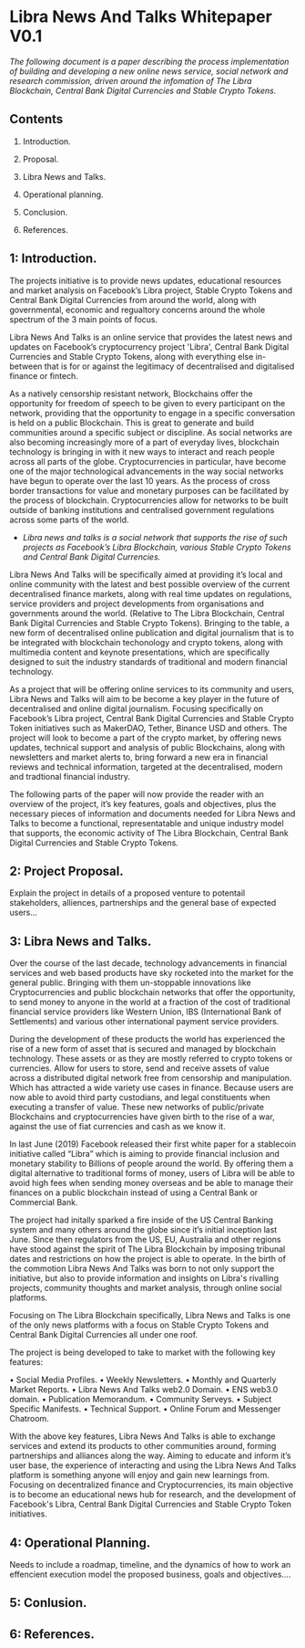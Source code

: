 # Libra News And Talks Whitepaper V0.1

*The following document is a paper describing the process implementation of building and developing a new online news service, social network and research commission, driven around the infomation of The Libra Blockchain, Central Bank Digital Currencies and Stable Crypto Tokens.*

## Contents

1) Introduction.

2) Proposal. 

3) Libra News and Talks.

4) Operational planning.

5) Conclusion.

6) References.

## 1: Introduction.

The projects initiative is to provide news updates, educational resources and market analysis on Facebook’s Libra project, Stable Crypto Tokens and Central Bank Digital Currencies from around the world, along with governmental, economic and regualtory concerns around the whole spectrum of the 3 main points of focus.

Libra News And Talks is an online service that provides the latest news and updates on Facebook’s cryptocurrency project 'Libra', Central Bank Digital Currencies and Stable Crypto Tokens, along with everything else in-between that is for or against the legitimacy of decentralised and digitalised finance or fintech.

As a natively censorship resistant network, Blockchains offer the opportunity for freedom of speech to be given to every participant on the network, providing that the opportunity to engage in a specific conversation is held on a public Blockchain. This is great to generate and build communities around a specific subject or discipline. As social networks are also becoming increasingly more of a part of everyday lives, blockchain technology is bringing in with it new ways to interact and reach people across all parts of the globe. Cryptocurrencies in particular, have become one of the major technological advancements in the way social networks have begun to operate over the last 10 years. As the process of cross border transactions for value and monetary purposes can be facilitated by the process of blockchain. Cryptocurrencies allow for networks to be built outside of banking institutions and centralised government regulations across some parts of the world.

- *Libra news and talks is a social network that supports the rise of such projects as Facebook’s Libra Blockchain, various Stable Crypto Tokens and Central Bank Digital Currencies.*

Libra News And Talks will be specifically aimed at providing it’s local and online community with the latest and best possible overview of the current decentralised finance markets, along with real time updates on regulations, service providers and project developments from organisations and governments around the world. (Relative to The Libra Blockchain, Central Bank Digital Currencies and Stable Crypto Tokens). Bringing to the table, a new form of decentralised online publication and digital journalism that is to be integrated with blockchain techonology and crypto tokens, along with multimedia content and keynote presentations, which are specifically designed to suit the industry standards of traditional and modern financial technology.

As a project that will be offering online services to its community and users, Libra News and Talks will aim to be become a key player in the future of decentralised and online digital journalism. Focusing specifically on Facebook’s Libra project, Central Bank Digital Currencies and Stable Crypto Token initiatives such as MakerDAO, Tether, Binance USD and others. The project will look to become a part of the crypto market, by offering news updates, technical support and analysis of public Blockchains, along with newsletters and market alerts to, bring forward a new era in financial reviews and technical information, targeted at the decentralised, modern and tradtional financial industry.

The following parts of the paper will now provide the reader with an overview of the project, it’s key features, goals and objectives, plus the necessary pieces of information and documents needed for Libra News and Talks to become a functional, representatable and unique industry model that supports, the economic activity of The Libra Blockchain, Central Bank Digital Currencies and Stable Crypto Tokens.

## 2: Project Proposal. 

Explain the project in details of a proposed venture to potentail stakeholders, alliences, partnerships and the general base of expected users...

## 3: Libra News and Talks.

Over the course of the last decade, technology advancements in financial services and web based products have sky rocketed into the market for the general public. Bringing with them un-stoppable innovations like Cryptocurrencies and public blockchain networks that offer the opportunity, to send money to anyone in the world at a fraction of the cost of traditional financial service providers like Western Union, IBS (International Bank of Settlements) and various other international payment service providers.

During the development of these products the world has experienced the rise of a new form of asset that is secured and managed by blockchain technology. These assets or as they are mostly referred to crypto tokens or currencies. Allow for users to store, send and receive assets of value across a distributed digital network free from censorship and manipulation. Which has attracted a wide variety use cases in finance. Because users are now able to avoid third party custodians, and legal constituents when executing a transfer of value. These new networks of public/private Blockchains and cryptocurrencies have given birth to the rise of a war, against the use of fiat currencies and cash as we know it.

In last June (2019) Facebook released their first white paper for a stablecoin initiative called “Libra” which is aiming to provide financial inclusion and monetary stability to Billions of people around the world. By offering them a digital alternative to traditional forms of money, users of Libra will be able to avoid high fees when sending money overseas and be able to manage their finances on a public blockchain instead of using a Central Bank or Commercial Bank.

The project had initally sparked a fire inside of the US Central Banking system and many others around the globe since it’s initial inception last June. Since then regulators from the US, EU, Australia and other regions have stood against the spirit of The Libra Blockchain by imposing tribunal dates and restrictions on how the project is able to operate. In the birth of the commotion Libra News And Talks was born to not only support the initiative, but also to provide information and insights on Libra's rivalling projects, community thoughts and market analysis, through online social platforms.

Focusing on The Libra Blockchain specifically, Libra News and Talks is one of the only news platforms with a focus on Stable Crypto Tokens and Central Bank Digital Currencies all under one roof.

The project is being developed to take to market with the following key features:

•	Social Media Profiles. •	Weekly Newsletters. •	Monthly and Quarterly Market Reports. •	Libra News And Talks web2.0 Domain. • ENS web3.0 domain. • Publication Memorandum. • Community Serveys. • Subject Specific Manifests.
• Technical Support. • Online Forum and Messenger Chatroom.

With the above key features, Libra News And Talks is able to exchange services and extend its products to other communities around, forming partnerships and alliances along the way. Aiming to educate and inform it’s user base, the experience of interacting and using the Libra News And Talks platform is something anyone will enjoy and gain new learnings from. Focusing on decentralized finance and Cryptocurrencies, its main objective is to become an educational news hub for research, and the development of Facebook's Libra, Central Bank Digital Currencies and Stable Crypto Token initiatives.


## 4: Operational Planning.

Needs to include a roadmap, timeline, and the dynamics of how to work an effencient execution model the proposed business, goals and objectives....

## 5: Conlusion. 

## 6: References. 
